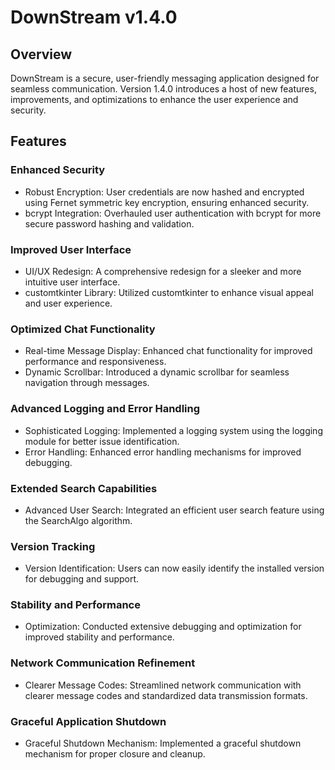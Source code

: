 
# DownStream v1.4.0

## Overview
DownStream is a secure, user-friendly messaging application designed for seamless communication. Version 1.4.0 introduces a host of new features, improvements, and optimizations to enhance the user experience and security.

## Features
### Enhanced Security
- Robust Encryption: User credentials are now hashed and encrypted using Fernet symmetric key encryption, ensuring enhanced security.
- bcrypt Integration: Overhauled user authentication with bcrypt for more secure password hashing and validation.
### Improved User Interface
- UI/UX Redesign: A comprehensive redesign for a sleeker and more intuitive user interface.
- customtkinter Library: Utilized customtkinter to enhance visual appeal and user experience.
### Optimized Chat Functionality
- Real-time Message Display: Enhanced chat functionality for improved performance and responsiveness.
- Dynamic Scrollbar: Introduced a dynamic scrollbar for seamless navigation through messages.
### Advanced Logging and Error Handling
- Sophisticated Logging: Implemented a logging system using the logging module for better issue identification.
- Error Handling: Enhanced error handling mechanisms for improved debugging.
### Extended Search Capabilities
- Advanced User Search: Integrated an efficient user search feature using the SearchAlgo algorithm.
### Version Tracking
- Version Identification: Users can now easily identify the installed version for debugging and support.
### Stability and Performance
- Optimization: Conducted extensive debugging and optimization for improved stability and performance.
### Network Communication Refinement
- Clearer Message Codes: Streamlined network communication with clearer message codes and standardized data transmission formats.
### Graceful Application Shutdown
- Graceful Shutdown Mechanism: Implemented a graceful shutdown mechanism for proper closure and cleanup.

